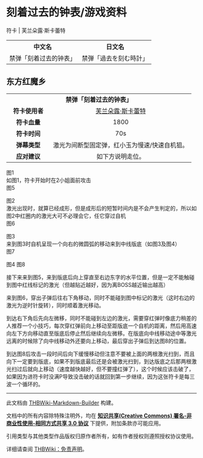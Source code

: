 # 刻着过去的钟表/游戏资料

<!-- source html: G:\repos\THBWiki-Markdown-Builder\THBWikiMarkdown\Temp\main\a\a8\ns0%3A%E5%88%BB%E7%9D%80%E8%BF%87%E5%8E%BB%E7%9A%84%E9%92%9F%E8%A1%A8%2F%E6%B8%B8%E6%88%8F%E8%B5%84%E6%96%99.html -->

符卡 | 芙兰朵露·斯卡蕾特


<table>

<tbody><tr>
<th>中文名</th>
<th>日文名
</th></tr>
<tr>
<td>禁弹「刻着过去的钟表」</td>
<td>禁弾「過去を刻む時計」
</td></tr></tbody></table>


## 东方红魔乡

<table>
<tbody><tr><td style="min-width:200px" colspan="4" align="center"><b>禁弹「刻着过去的钟表」</b></td></tr><tr><td style="min-width:100px" colspan="2" align="center"><b>符卡使用者</b></td><td style="min-width:250px" colspan="2" align="center"><a href="./芙兰朵露·斯卡蕾特.md" title="芙兰朵露·斯卡蕾特">芙兰朵露·斯卡蕾特</a></td></tr><tr><td style="min-width:100px" colspan="2" align="center"><b>符卡血量</b></td><td style="min-width:250px" colspan="2" align="center">1800</td></tr><tr><td style="min-width:100px" colspan="2" align="center"><b>符卡时间</b></td><td style="min-width:250px" colspan="2" align="center">70s</td></tr><tr><td style="min-width:100px" colspan="2" align="center"><b>弹幕类型</b></td><td style="min-width:250px" colspan="2" align="center">激光为间断型固定弹，红小玉为慢速/快速自机狙。</td></tr><tr><td style="min-width:100px" colspan="2" align="center"><b>应对建议</b></td><td style="min-width:250px" colspan="2" align="center">如下方说明走位。</td></tr>
</tbody></table>



[](./文件-禁弹「刻着过去的钟表」（红魔乡攻略-1）.jpeg.md)  [](./文件-禁弹「刻着过去的钟表」（红魔乡攻略-1）.jpeg.md)图1  
如图1，符卡开始时在2小姐面前攻击  
[](./文件-禁弹「刻着过去的钟表」（红魔乡攻略-5）.jpeg.md)  [](./文件-禁弹「刻着过去的钟表」（红魔乡攻略-5）.jpeg.md)图5  
  

  
[](./文件-禁弹「刻着过去的钟表」（红魔乡攻略-2）.jpeg.md)  [](./文件-禁弹「刻着过去的钟表」（红魔乡攻略-2）.jpeg.md)图2  
激光出现时，就算已经成形，但是成形后的短暂时间内是不会产生判定的，所以如图2中红圈内的激光大可不必理会它，任它穿过自机  
[](./文件-禁弹「刻着过去的钟表」（红魔乡攻略-6）.jpeg.md)  [](./文件-禁弹「刻着过去的钟表」（红魔乡攻略-6）.jpeg.md)图6  
  

  
[](./文件-禁弹「刻着过去的钟表」（红魔乡攻略-3）.jpeg.md)  [](./文件-禁弹「刻着过去的钟表」（红魔乡攻略-3）.jpeg.md)图3  
来到图3时自机呈现一个向右的微圆弧的移动来到中线版底（如图3及图4）  
[](./文件-禁弹「刻着过去的钟表」（红魔乡攻略-7）.jpeg.md)  [](./文件-禁弹「刻着过去的钟表」（红魔乡攻略-7）.jpeg.md)图7  
  

  
[](./文件-禁弹「刻着过去的钟表」（红魔乡攻略-4）.jpeg.md)  [](./文件-禁弹「刻着过去的钟表」（红魔乡攻略-4）.jpeg.md)图4[](./文件-禁弹「刻着过去的钟表」（红魔乡攻略-8）.jpeg.md)  [](./文件-禁弹「刻着过去的钟表」（红魔乡攻略-8）.jpeg.md)图8  
  

  
  
接下来来到图5，来到版底后向上穿直至右边东字的水平位置，但是一定不能触碰到图中红线标记的激光（但越贴近越好，因为离BOSS越近输出越高）  

  
  
来到图6，穿出子弹后往右下角移动，同时不能碰到图中标记的激光（这时右边的激光为逆时针旋转），同时顺着激光移动。  

  
  
到达右下角后先向左微移，同时不能碰到左边的激光，需要穿红弹时像底力稍差的人推荐一个小技巧，每次穿红弹前向上移动至距版底一个自机的距离，然后用高速向左下方向移动直至版底后停止然后继续向左微移。在版底向中线移动途中等激光远离的时候除了向中线移动外还要向上移动，最后穿出子弹后到达图8的位置。  

  
  
到达图8后攻击一段时间后向下缓慢移动但注意不要被上面的两根激光扫到，而且向下一定要到版底，如果不到版底最后还是会被激光扫到，到达版底之后那两根激光扫过后就向上移动（速度越快越好，但不要撞红弹了），这个时候应该击破了，如果因为进符卡时没满P导致没击破的话就回到第一步继续，因为这张符卡是每三波一个循环的。
  





---

此文档由 [THBWiki-Markdown-Builder](https://github.com/Delsin-Yu/THBWiki-Markdown-Builder) 构建。

文档中的所有内容除特殊注明外，均在 [**知识共享(Creative Commons) 署名-非商业性使用-相同方式共享 3.0 协议**](https://creativecommons.org/licenses/by-sa/3.0/deed.zh-hans) 下提供，附加条款亦可能应用。

引用类型与其他类型作品版权归原作者所有，如有作者授权则遵照授权协议使用。

详细请查阅 [THBWiki：免责声明](https://thbwiki.cc/THBWiki:%E5%85%8D%E8%B4%A3%E5%A3%B0%E6%98%8E)。


